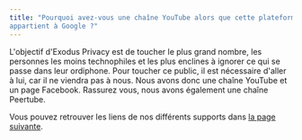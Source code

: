 ```yaml
---
title: "Pourquoi avez-vous une chaîne YouTube alors que cette plateforme
appartient à Google ?"
---
```


L'objectif d'Exodus Privacy est de toucher le plus grand nombre, les personnes les moins technophiles et les plus enclines à ignorer ce qui se passe dans leur ordiphone. Pour toucher ce public, il est nécessaire d'aller à lui, car il ne viendra pas à nous. Nous avons donc une chaîne YouTube et un page Facebook. Rassurez vous, nous avons également une chaîne Peertube.

Vous pouvez retrouver les liens de nos différents supports dans [la page suivante](/fr/page/what/#videos).


